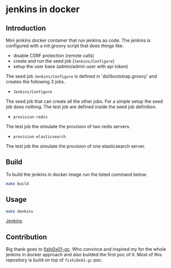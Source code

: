 # jenkins in docker

## Introduction

Mini jenkins docker container that run jenkins as code. The jenkins is configured with
a init.groovy script that does things like.

* disable CSRF protection (remote calls)
* create and run the seed job (`Jenkins/Configure`)
* setup the user base (admin/admin user with api token)

The seed job `Jenkins/Configure` is defined in 'dsl/bootstrap.groovy' and creates the
following 3 jobs.

* `Jenkins/Configure`

The seed job that can create all the other jobs. For a simple setup the seed job does nothing. The test job are defined inside the seed job definition.

* `provision-redis`

The test job the simulate the provision of two redis servers.

* `provision-elasticsearch`

The test job the simulate the provision of one elasticsearch server.

## Build

To build the jenkins in docker image run the listed command below.

```bash
make build
```



## Usage

```bash
make denkins
```
[Jenkins](http://localhost:8888/)


## Contribution

Big thank goes to [fishi0x01-gc](https://github.com/fishi0x01-gc).
Who convince and inspired my for the whole jenkins in docker approach and also
builded the first poc of it. Most of this repository is build on top of `fishi0x01-gc`
poc.
